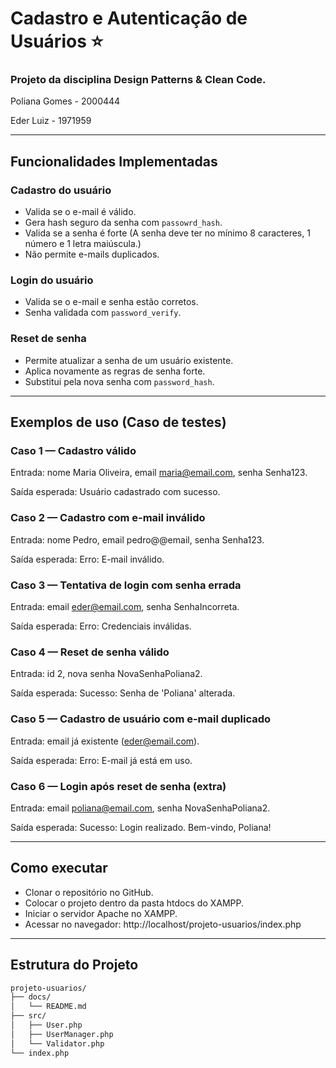 # Cadastro e Autenticação de Usuários ⭐
### Projeto da disciplina Design Patterns & Clean Code. 



Poliana Gomes - 2000444

Eder Luiz - 1971959

---

## Funcionalidades Implementadas

### Cadastro do usuário
- Valida se o e-mail é válido.
- Gera hash seguro da senha com `passowrd_hash`.
- Valida se a senha é forte (A senha deve ter no mínimo 8 caracteres, 1 número e 1 letra maiúscula.)
- Não permite e-mails duplicados.

### Login do usuário 
- Valida se o e-mail e senha estão corretos.
- Senha validada com `password_verify`.

### Reset de senha
- Permite atualizar a senha de um usuário existente.
- Aplica novamente as regras de senha forte.
- Substitui pela nova senha com `password_hash`.

---

## Exemplos de uso (Caso de testes)

### Caso 1 — Cadastro válido

Entrada: nome Maria Oliveira, email maria@email.com, senha Senha123.

Saída esperada: Usuário cadastrado com sucesso.

### Caso 2 — Cadastro com e-mail inválido

Entrada: nome Pedro, email pedro@@email, senha Senha123.

Saída esperada: Erro: E-mail inválido.


### Caso 3 — Tentativa de login com senha errada

Entrada: email eder@email.com, senha SenhaIncorreta.

Saída esperada: Erro: Credenciais inválidas.


### Caso 4 — Reset de senha válido
Entrada: id 2, nova senha NovaSenhaPoliana2.

Saída esperada: Sucesso: Senha de 'Poliana' alterada.


### Caso 5 — Cadastro de usuário com e-mail duplicado
Entrada: email já existente (eder@email.com).

Saída esperada: Erro: E-mail já está em uso.


### Caso 6 — Login após reset de senha (extra)
Entrada: email poliana@email.com, senha NovaSenhaPoliana2.

Saída esperada: Sucesso: Login realizado. Bem-vindo, Poliana!

---
## Como executar

- Clonar o repositório no GitHub.
- Colocar o projeto dentro da pasta htdocs do XAMPP.
- Iniciar o servidor Apache no XAMPP.
- Acessar no navegador: http://localhost/projeto-usuarios/index.php

---
## Estrutura do Projeto

```bash
projeto-usuarios/
├── docs/
│   └── README.md
├── src/
│   ├── User.php
│   ├── UserManager.php
│   └── Validator.php
└── index.php
```
